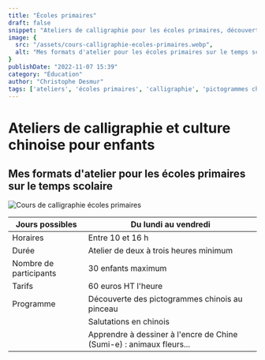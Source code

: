 ```yaml
---
title: "Écoles primaires"
draft: false
snippet: "Ateliers de calligraphie pour les écoles primaires, découverte des pictogrammes chinois."
image: {
  src: "/assets/cours-calligraphie-ecoles-primaires.webp",
  alt: "Mes formats d'atelier pour les écoles primaires sur le temps scolaire"
}
publishDate: "2022-11-07 15:39"
category: "Éducation"
author: "Christophe Desmur"
tags: ['ateliers', 'écoles primaires', 'calligraphie', 'pictogrammes chinois', 'éducation', 'enfants', 'découverte', 'scolaire', 'dessin', 'culture']
---
```


# Ateliers de calligraphie et culture chinoise pour enfants

## Mes formats d'atelier pour les écoles primaires sur le temps scolaire

![Cours de calligraphie écoles primaires](/assets/cours-calligraphie-ecoles-primaires.webp)

| Jours possibles        | Du lundi au vendredi                                                 |
|------------------------|----------------------------------------------------------------------|
| Horaires               | Entre 10 et 16 h                                                     |
| Durée                  | Atelier de deux à trois heures minimum                               |
| Nombre de participants | 30 enfants maximum                                                   |
| Tarifs                 | 60 euros HT l'heure                                                  |
| Programme              | Découverte des pictogrammes chinois au pinceau                       |
|                        | Salutations en chinois                                               |
|                        | Apprendre à dessiner à l'encre de Chine (Sumi-e) : animaux fleurs... |

